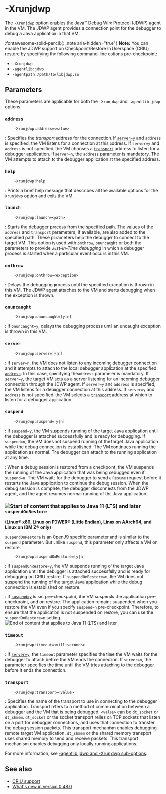 ﻿<!--
* Copyright (c) 2017, 2024 IBM Corp. and others
*
* This program and the accompanying materials are made
* available under the terms of the Eclipse Public License 2.0
* which accompanies this distribution and is available at
* https://www.eclipse.org/legal/epl-2.0/ or the Apache
* License, Version 2.0 which accompanies this distribution and
* is available at https://www.apache.org/licenses/LICENSE-2.0.
*
* This Source Code may also be made available under the
* following Secondary Licenses when the conditions for such
* availability set forth in the Eclipse Public License, v. 2.0
* are satisfied: GNU General Public License, version 2 with
* the GNU Classpath Exception [1] and GNU General Public
* License, version 2 with the OpenJDK Assembly Exception [2].
*
* [1] https://www.gnu.org/software/classpath/license.html
* [2] https://openjdk.org/legal/assembly-exception.html
*
* SPDX-License-Identifier: EPL-2.0 OR Apache-2.0 OR GPL-2.0-only WITH Classpath-exception-2.0 OR GPL-2.0-only WITH OpenJDK-assembly-exception-1.0
-->

# -Xrunjdwp

The `-Xrunjdwp` option enables the Java&trade; Debug Wire Protocol (JDWP) agent in the VM. The JDWP agent provides a connection point for the debugger to debug a Java application in that VM.

:fontawesome-solid-pencil:{: .note aria-hidden="true"} **Note:** You can enable the JDWP support on Checkpoint/Restore In Userspace (CRIU) restore by specifying the following command-line options pre-checkpoint:

- `-Xrunjdwp`
- `-agentlib:jdwp`
- `-agentpath:/path/to/libjdwp.so`

<!-- - In OpenJ9, instead of specifying `-Xrunjdwp`, `-agentlib:jdwp`, or `-agentpath:/path/to/libjdwp.so` as command-line options pre-checkpoint, you can add these command-line options in a restore option file and specify it by using the `CRIUSupport.registerRestoreOptionsFile` API when you restore a checkpoint image. [To be added in the next release when the -XX:debugOnRestore option is used in liberty]-->

## Parameters

These parameters are applicable for both the `-Xrunjdwp` and `-agentlib:jdwp` options.

### `address`

        -Xrunjdwp:address=<value>

: Specifies the *transport* address for the connection. If [`server=y`](#server) and `address` is specified, the VM listens for a connection at this address. If `server=y` and `address` is not specified, the VM chooses a [`transport`](#transport) address to listen for a debugger application. If `server=n`, the `address` parameter is mandatory. The VM attempts to attach to the debugger application at the specified address.

### `help`

        -Xrunjdwp:help

: Prints a brief help message that describes all the available options for the `-Xrunjdwp` option and exits the VM.

### `launch`

        -Xrunjdwp:launch=<path>

: Starts the debugger process from the specified path. The values of the `address` and `transport` parameters, if available, are also added to the specified path. These parameters help the debugger to connect to the target VM. This option is used with `onthrow`, `onuncaught` or both the parameters to provide *Just-In-Time debugging* in which a debugger process is started when a particular event occurs in this VM.

### `onthrow`

        -Xrunjdwp:onthrow=<exception>

: Delays the debugging process until the specified exception is thrown in this VM. The JDWP agent attaches to the VM and starts debugging when the exception is thrown.

### `onuncaught`

        -Xrunjdwp:onuncaught=[y|n]

: If `onuncaught=y`, delays the debugging process until an uncaught exception is thrown in this VM.

### `server`

        -Xrunjdwp:server=[y|n]

: If `server=n`, the VM does not listen to any incoming debugger connection and it attempts to attach to the local debugger application at the specified [`address`](#address). In this case, specifying the`address` parameter is mandatory. If `server=y`, the target VM acts as a server listening for an incoming debugger connection through the JDWP agent. If `server=y` and `address` is specified, the VM listens for a debugger connection at this address. If `server=y` and `address` is not specified, the VM selects a [`transport`](#transport) address at which to listen for a debugger application.

### `suspend`

        -Xrunjdwp:suspend=[y|n]

: If `suspend=y`, the VM suspends running of the target Java application until the debugger is attached successfully and is ready for debugging. If `suspend=n`, the VM does not suspend running of the target Java application while the debug connection is established. The VM continues running the application as normal. The debugger can attach to the running application at any time.

: When a debug session is restored from a checkpoint, the VM suspends the running of the Java application that was being debugged even if `suspend=n`. The VM waits for the debugger to send a `Resume` request before it restarts the Java application to continue the debug session. When the debug session is complete, the debugger disconnects from the JDWP agent, and the agent resumes normal running of the Java application.

### ![Start of content that applies to Java 11 (LTS) and later](cr/java11plus.png) `suspendOnRestore`

**(Linux&reg; x86, Linux on POWER&reg; (Little Endian), Linux on AArch64, and Linux on IBM Z&reg; only)**

`suspendOnRestore` is an OpenJ9 specific parameter and is similar to the `suspend` parameter. But unlike `suspend`, this parameter only affects a VM on restore.

        -Xrunjdwp:suspendOnRestore=[y|n]

: If `suspendOnRestore=y`, the VM suspends running of the target Java application until the debugger is attached successfully and is ready for debugging on CRIU restore. If `suspendOnRestore=n`, the VM does not suspend the running of the target Java application while the debug connection is established on restore.

: If [`suspend=y`](#suspend) is set pre-checkpoint, the VM suspends the application pre-checkpoint, and on restore. The application remains suspended when you restore the VM even if you specify `suspend=n` pre-checkpoint. Therefore, to ensure that the application is not suspended on restore, you can use the `suspendOnRestore=n` setting. ![End of content that applies to Java 11 (LTS) and later](cr/java_close.png)

### `timeout`

        -Xrunjdwp:timeout=<milliseconds>

: If [`server=y`](#server), the `timeout` parameter specifies the time the VM waits for the debugger to attach before the VM ends the connection. If `server=n`, the parameter specifies the time until the VM tries attaching to the debugger before it ends the connection.

### `transport`

        -Xrunjdwp:transport=<value>

: Specifies the name of the transport to use in connecting to the debugger application. Transport refers to a method of communication between a debugger and the VM that is being debugged. `<value>` can be `dt_socket` or `dt_shmem`. `dt_socket` or the socket transport relies on TCP sockets that listen on a port for debugger connections, and uses that connection to transfer the debug session packets. This transport mechanism enables debugging remote target VM application. `dt_shmem` or the shared memory transport uses shared memory to send and receive packets. This transport mechanism enables debugging only locally running applications.

For more information, see [-agentlib:jdwp and -Xrunjdwp sub-options](https://docs.oracle.com/en/java/javase/11/docs/specs/jpda/conninv.html#jdwpoptions).

## See also

- [CRIU support](criusupport.md)
- [What's new in version 0.48.0](version0.48.md#jdwp-support-on-checkpointrestore-in-userspace-criu-restore-is-enabled)

<!-- ==== END OF TOPIC ==== xrunjdwp.md ==== -->
